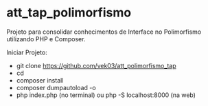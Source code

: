# att_tap_polimorfismo
Projeto para consolidar conhecimentos de Interface no Polimorfismo utilizando PHP e Composer.

Iniciar Projeto:
- git clone https://github.com/vek03/att_polimorfismo_tap 
- cd <projeto>
- composer install
- composer dumpautoload -o
- php index.php (no terminal) ou php -S localhost:8000 (na web)